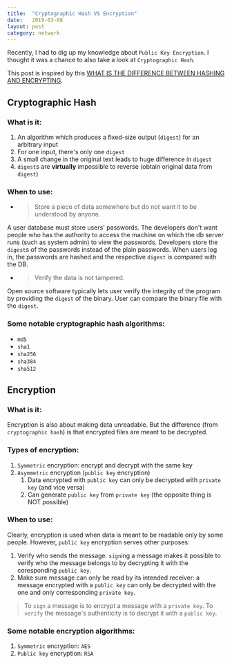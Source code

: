 ```yaml
---
title:  "Cryptographic Hash VS Encryption"
date:   2019-03-08
layout: post
category: network
---
```

Recently, I had to dig up my knowledge about `Public Key Encryption`. I thought it was a chance to also take a look at `Cryptographic Hash`.

This post is inspired by this [WHAT IS THE DIFFERENCE BETWEEN HASHING AND ENCRYPTING](https://www.securityinnovationeurope.com/blog/page/whats-the-difference-between-hashing-and-encrypting). 

## Cryptographic Hash

### What is it:
  1. An algorithm which produces a fixed-size output (`digest`) for an arbitrary input
  2. For one input, there's only one `digest`
  3. A small change in the original text leads to huge difference in `digest`
  4. `digest`s are **virtually** impossible to reverse (obtain original data from `digest`)

### When to use:

* > Store a piece of data somewhere but do not want it to be understood by anyone.
  
A user database must store users' passwords. The developers don't want people who has the authority to access the machine on which the db server runs (such as system admin) to view the passwords. Developers store the `digest`s of the passwords instead of the plain passwords. When users log in, the passwords are hashed and the respective `digest` is compared with the DB.

* > Verify the data is not tampered.

Open source software typically lets user verify the integrity of the program by providing the `digest` of the binary. User can compare the binary file with the `digest`.

### Some notable cryptographic hash algorithms: 
  * `md5`
  * `sha1`
  * `sha256`
  * `sha384`
  * `sha512`

## Encryption

### What is it:

Encryption is also about making data unreadable. But the difference (from `cryptographic hash`) is that encrypted files are meant to be decrypted.

### Types of encryption:

1. `Symmetric` encryption: encrypt and decrypt with the same key
2. `Asymmetric` encryption (`public key` encryption)
   1. Data encrypted with `public key` can only be decrypted with `private key` (and vice versa)
   2. Can generate `public key` from `private key` (the opposite thing is NOT possible)

### When to use:

Clearly, encryption is used when data is meant to be readable only by some people. However, `public key` encryption serves other purposes:

1. Verify who sends the message: `sign`ing a message makes it possible to verify who the message belongs to by decrypting it with the coresponding `public key`. 
2. Make sure message can only be read by its intended receiver: a message encrypted with a `public key` can only be decrypted with the one and only corresponding `private key`.

> To `sign` a message is to encrypt a message with a `private key`. To `verify` the message's authenticity is to decrypt it with a `public key`.

### Some notable encryption algorithms: 

1. `Symmetric` encryption: `AES`
1. `Public key` encryption: `RSA`